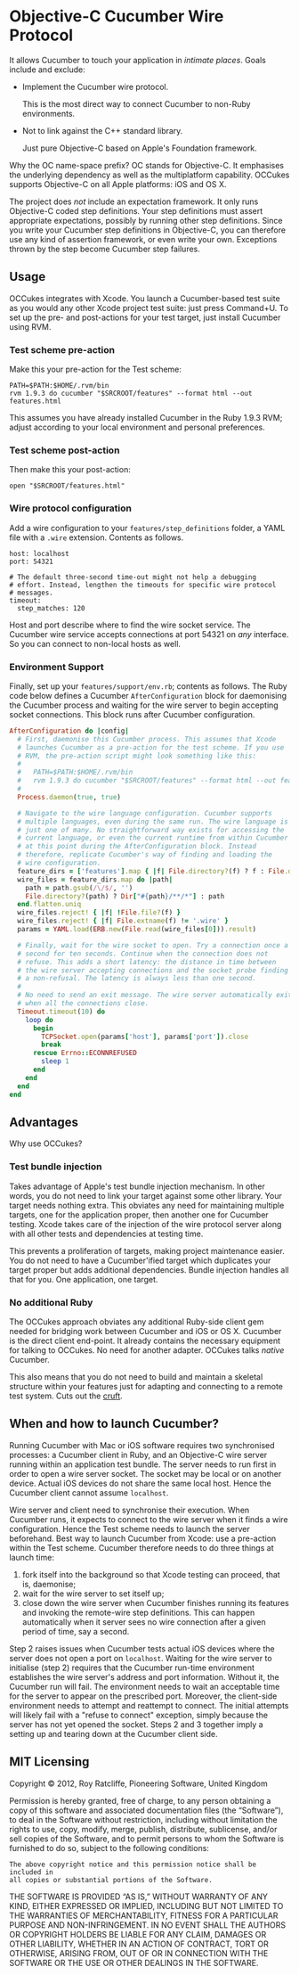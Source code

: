 # Objective-C Cucumber Wire Protocol

It allows Cucumber to touch your application in _intimate places_. Goals include and exclude:

* Implement the Cucumber wire protocol.

  This is the most direct way to connect Cucumber to non-Ruby environments.

* Not to link against the C++ standard library.

  Just pure Objective-C based on Apple's Foundation framework.

Why the OC name-space prefix? OC stands for Objective-C. It emphasises the underlying dependency as well as the multiplatform capability. OCCukes supports Objective-C on all Apple platforms: iOS and OS X.

The project does _not_ include an expectation framework. It only runs Objective-C coded step definitions. Your step definitions must assert appropriate expectations, possibly by running other step definitions. Since you write your Cucumber step definitions in Objective-C, you can therefore use any kind of assertion framework, or even write your own. Exceptions thrown by the step become Cucumber step failures.

## Usage

OCCukes integrates with Xcode. You launch a Cucumber-based test suite as you would any other Xcode project test suite: just press Command+U. To set up the pre- and post-actions for your test target, just install Cucumber using RVM.

### Test scheme pre-action

Make this your pre-action for the Test scheme:

	PATH=$PATH:$HOME/.rvm/bin
	rvm 1.9.3 do cucumber "$SRCROOT/features" --format html --out features.html

This assumes you have already installed Cucumber in the Ruby 1.9.3 RVM; adjust according to your local environment and personal preferences.

### Test scheme post-action

Then make this your post-action:

	open "$SRCROOT/features.html"

### Wire protocol configuration

Add a wire configuration to your `features/step_definitions` folder, a YAML file with a `.wire` extension. Contents as follows.

	host: localhost
	port: 54321

	# The default three-second time-out might not help a debugging
	# effort. Instead, lengthen the timeouts for specific wire protocol
	# messages.
	timeout:
	  step_matches: 120

Host and port describe where to find the wire socket service. The Cucumber wire service accepts connections at port 54321 on _any_ interface. So you can connect to non-local hosts as well.

### Environment Support

Finally, set up your `features/support/env.rb`; contents as follows. The Ruby code below defines a Cucumber `AfterConfiguration` block for daemonising the Cucumber process and waiting for the wire server to begin accepting socket connections. This block runs after Cucumber configuration.

```ruby
AfterConfiguration do |config|
  # First, daemonise this Cucumber process. This assumes that Xcode
  # launches Cucumber as a pre-action for the test scheme. If you use
  # RVM, the pre-action script might look something like this:
  #
  #   PATH=$PATH:$HOME/.rvm/bin
  #   rvm 1.9.3 do cucumber "$SRCROOT/features" --format html --out features.html
  #
  Process.daemon(true, true)

  # Navigate to the wire language configuration. Cucumber supports
  # multiple languages, even during the same run. The wire language is
  # just one of many. No straightforward way exists for accessing the
  # current language, or even the current runtime from within Cucumber
  # at this point during the AfterConfiguration block. Instead
  # therefore, replicate Cucumber's way of finding and loading the
  # wire configuration.
  feature_dirs = ['features'].map { |f| File.directory?(f) ? f : File.dirname(f) }.uniq
  wire_files = feature_dirs.map do |path|
    path = path.gsub(/\/$/, '')
    File.directory?(path) ? Dir["#{path}/**/*"] : path
  end.flatten.uniq
  wire_files.reject! { |f| !File.file?(f) }
  wire_files.reject! { |f| File.extname(f) != '.wire' }
  params = YAML.load(ERB.new(File.read(wire_files[0])).result)

  # Finally, wait for the wire socket to open. Try a connection once a
  # second for ten seconds. Continue when the connection does not
  # refuse. This adds a short latency: the distance in time between
  # the wire server accepting connections and the socket probe finding
  # a non-refusal. The latency is always less than one second.
  #
  # No need to send an exit message. The wire server automatically exits
  # when all the connections close.
  Timeout.timeout(10) do
    loop do
      begin
        TCPSocket.open(params['host'], params['port']).close
        break
      rescue Errno::ECONNREFUSED
        sleep 1
      end
    end
  end
end
```

## Advantages

Why use OCCukes?

### Test bundle injection

Takes advantage of Apple's test bundle injection mechanism. In other words, you do not need to link your target against some other library. Your target needs nothing extra. This obviates any need for maintaining multiple targets, one for the application proper, then another one for Cucumber testing. Xcode takes care of the injection of the wire protocol server along with all other tests and dependencies at testing time.

This prevents a proliferation of targets, making project maintenance easier. You do not need to have a Cucumber'ified target which duplicates your target proper but adds additional dependencies. Bundle injection handles all that for you. One application, one target.

### No additional Ruby

The OCCukes approach obviates any additional Ruby-side client gem needed for bridging work between Cucumber and iOS or OS X. Cucumber is the direct client end-point. It already contains the necessary equipment for talking to OCCukes. No need for another adapter. OCCukes talks _native_ Cucumber.

This also means that you do not need to build and maintain a skeletal structure within your features just for adapting and connecting to a remote test system. Cuts out the [cruft](http://foldoc.org/cruft).

## When and how to launch Cucumber?

Running Cucumber with Mac or iOS software requires two synchronised processes: a Cucumber client in Ruby, and an Objective-C wire server running within an application test bundle. The server needs to run first in order to open a wire server socket. The socket may be local or on another device. Actual iOS devices do not share the same local host. Hence the Cucumber client cannot assume `localhost`.

Wire server and client need to synchronise their execution. When Cucumber runs, it expects to connect to the wire server when it finds a wire configuration. Hence the Test scheme needs to launch the server beforehand. Best way to launch Cucumber from Xcode: use a pre-action within the Test scheme. Cucumber therefore needs to do three things at launch time:

1. fork itself into the background so that Xcode testing can proceed, that is, daemonise;
2. wait for the wire server to set itself up;
3. close down the wire server when Cucumber finishes running its features and invoking the remote-wire step definitions. This can happen automatically when it server sees no wire connection after a given period of time, say a second.

Step 2 raises issues when Cucumber tests actual iOS devices where the server does not open a port on `localhost`. Waiting for the wire server to initialise (step 2) requires that the Cucumber run-time environment establishes the wire server's address and port information. Without it, the Cucumber run will fail. The environment needs to wait an acceptable time for the server to appear on the prescribed port. Moreover, the client-side environment needs to attempt and reattempt to connect. The initial attempts will likely fail with a "refuse to connect" exception, simply because the server has not yet opened the socket. Steps 2 and 3 together imply a setting up and tearing down at the Cucumber client side.

## MIT Licensing

Copyright © 2012, Roy Ratcliffe, Pioneering Software, United Kingdom

Permission is hereby granted, free of charge, to any person obtaining a copy
of this software and associated documentation files (the “Software”), to deal
in the Software without restriction, including without limitation the rights
to use, copy, modify, merge, publish, distribute, sublicense, and/or sell
copies of the Software, and to permit persons to whom the Software is
furnished to do so, subject to the following conditions:

	The above copyright notice and this permission notice shall be included in
	all copies or substantial portions of the Software.

THE SOFTWARE IS PROVIDED “AS IS,” WITHOUT WARRANTY OF ANY KIND, EITHER
EXPRESSED OR IMPLIED, INCLUDING BUT NOT LIMITED TO THE WARRANTIES OF
MERCHANTABILITY, FITNESS FOR A PARTICULAR PURPOSE AND NON-INFRINGEMENT. IN NO
EVENT SHALL THE AUTHORS OR COPYRIGHT HOLDERS BE LIABLE FOR ANY CLAIM, DAMAGES
OR OTHER LIABILITY, WHETHER IN AN ACTION OF CONTRACT, TORT OR OTHERWISE,
ARISING FROM, OUT OF OR IN CONNECTION WITH THE SOFTWARE OR THE USE OR OTHER
DEALINGS IN THE SOFTWARE.
